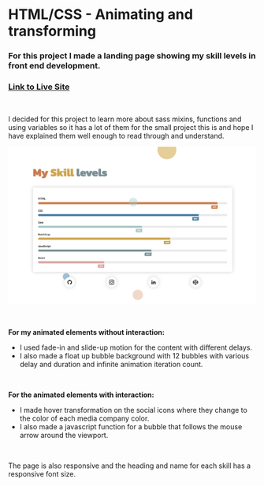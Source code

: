 # HTML/CSS - Animating and transforming

### For this project I made a landing page showing my skill levels in front end development.  

### [Link to Live Site](https://hebaulf.github.io/html-css-animating-transforming/)   

<br>

I decided for this project to learn more about sass mixins, functions and using variables so it has a lot of them for the small project this is and hope I have explained them well enough to read through and understand.

![Project Image](pub/assets/img/screenshot.png)

<br>

**For my animated elements without interaction:**
- I used fade-in and slide-up motion for the content with different delays. 
- I also made a float up bubble background with 12 bubbles with various delay and duration and infinite animation iteration count. 

<br>

**For the animated elements with interaction:**
- I made hover transformation on the social icons where they change to the color of each media company color.
- I also made a javascript function for a bubble that follows the mouse arrow around the viewport.  

<br>

The page is also responsive and the heading and name for each skill has a responsive font size.
